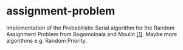 # assignment-problem
Implementation of the Probabilistic Serial algorithm for the Random Assignment Problem from Bogomolnaia and Moulin [[1]][moulin]. Maybe more algorithms e.g. Random Priority.

[moulin]: https://www.sciencedirect.com/science/article/abs/pii/S0022053100927108
